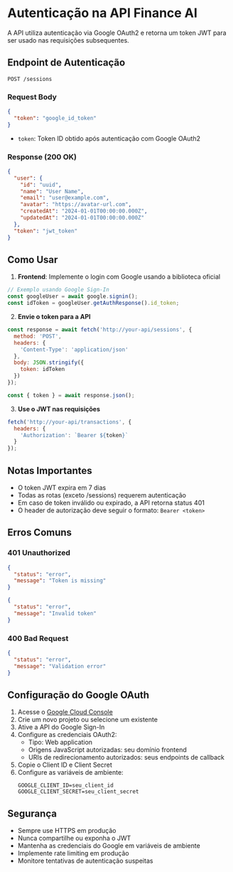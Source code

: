 # Autenticação na API Finance AI

A API utiliza autenticação via Google OAuth2 e retorna um token JWT para ser usado nas requisições subsequentes.

## Endpoint de Autenticação

```http
POST /sessions
```

### Request Body
```json
{
  "token": "google_id_token"
}
```

- `token`: Token ID obtido após autenticação com Google OAuth2

### Response (200 OK)
```json
{
  "user": {
    "id": "uuid",
    "name": "User Name",
    "email": "user@example.com",
    "avatar": "https://avatar-url.com",
    "createdAt": "2024-01-01T00:00:00.000Z",
    "updatedAt": "2024-01-01T00:00:00.000Z"
  },
  "token": "jwt_token"
}
```

## Como Usar

1. **Frontend**: Implemente o login com Google usando a biblioteca oficial
```javascript
// Exemplo usando Google Sign-In
const googleUser = await google.signin();
const idToken = googleUser.getAuthResponse().id_token;
```

2. **Envie o token para a API**
```javascript
const response = await fetch('http://your-api/sessions', {
  method: 'POST',
  headers: {
    'Content-Type': 'application/json'
  },
  body: JSON.stringify({
    token: idToken
  })
});

const { token } = await response.json();
```

3. **Use o JWT nas requisições**
```javascript
fetch('http://your-api/transactions', {
  headers: {
    'Authorization': `Bearer ${token}`
  }
});
```

## Notas Importantes

- O token JWT expira em 7 dias
- Todas as rotas (exceto /sessions) requerem autenticação
- Em caso de token inválido ou expirado, a API retorna status 401
- O header de autorização deve seguir o formato: `Bearer <token>`

## Erros Comuns

### 401 Unauthorized

```json
{
  "status": "error",
  "message": "Token is missing"
}
```

```json
{
  "status": "error",
  "message": "Invalid token"
}
```

### 400 Bad Request
```json
{
  "status": "error",
  "message": "Validation error"
}
```

## Configuração do Google OAuth

1. Acesse o [Google Cloud Console](https://console.cloud.google.com)
2. Crie um novo projeto ou selecione um existente
3. Ative a API do Google Sign-In
4. Configure as credenciais OAuth2:
   - Tipo: Web application
   - Origens JavaScript autorizadas: seu domínio frontend
   - URIs de redirecionamento autorizados: seus endpoints de callback
5. Copie o Client ID e Client Secret
6. Configure as variáveis de ambiente:
   ```env
   GOOGLE_CLIENT_ID=seu_client_id
   GOOGLE_CLIENT_SECRET=seu_client_secret
   ```

## Segurança

- Sempre use HTTPS em produção
- Nunca compartilhe ou exponha o JWT
- Mantenha as credenciais do Google em variáveis de ambiente
- Implemente rate limiting em produção
- Monitore tentativas de autenticação suspeitas

